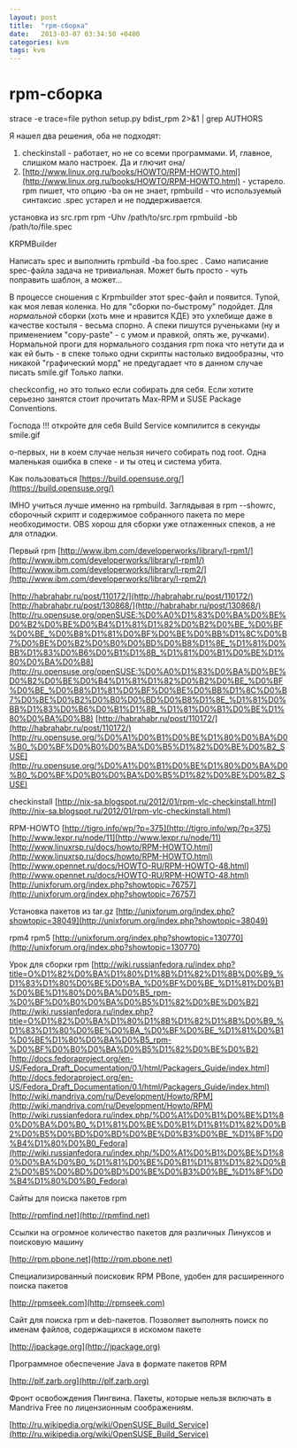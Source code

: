 ```yaml
---
layout: post
title:  "rpm-сборка"
date:   2013-03-07 03:34:50 +0400
categories: kvm
tags: kvm
---
```


# rpm-сборка
strace -e trace=file python setup.py bdist_rpm 2>&1 | grep AUTHORS

Я нашел два решения, оба не подходят:
1. checkinstall - работает, но не со всеми программами. И, главное, слишком мало настроек. Да и глючит она/
2. [http://www.linux.org.ru/books/HOWTO/RPM-HOWTO.html](http://www.linux.org.ru/books/HOWTO/RPM-HOWTO.html) - устарело. rpm пишет, что опцию -ba он не знает, 
rpmbuild - что используемый синтаксис .spec устарел и не поддерживается.



установка из src.rpm
rpm -Uhv /path/to/src.rpm
rpmbuild -bb /path/to/file.spec 


KRPMBuilder



Написать spec и выполнить rpmbuild -ba foo.spec .
Само написание spec-файла задача не тривиальная. Может быть просто - чуть поправить шаблон, а может...



В процессе сношения с Krpmbuilder этот spec-файл и появится. Тупой, как моя левая коленка. Но для "сборки по-быстрому" подойдет. Для _нормальной_ сборки (хоть мне и нравится КДЕ) это ухлебище даже в качестве костыля - весьма спорно. А спеки пишутся рученьками (ну и применением "copy-paste" - с умом и правкой, опять же, ручками).
Нормальной проги для нормального создания rpm пока что нетути да и как ей быть - в спеке только одни скрипты настолько видообразны, что никакой "графический морд" не предугадает что в данном случае писать smile.gif Только лапки. 


checkconfig, но это только если собирать для себя.
Если хотите серьезно занятся стоит прочитать Max-RPM и SUSE Package Conventions.


Господа !!!
откройте для себя Build Service
компилится в секунды smile.gif




о-первых, ни в коем случае нельзя ничего собирать под root. Одна маленькая ошибка в спеке - и ты отец и система убита.



Как пользоваться [https://build.opensuse.org/](https://build.opensuse.org/)

IMHO учиться лучше именно на rpmbuild. Заглядывая в rpm --showrc, сборочный скрипт и содержимое собранного пакета по мере необходимости. OBS хорош для сборки уже отлаженных спеков, а не для отладки.









Первый rpm
[http://www.ibm.com/developerworks/library/l-rpm1/](http://www.ibm.com/developerworks/library/l-rpm1/)
[http://www.ibm.com/developerworks/library/l-rpm2/](http://www.ibm.com/developerworks/library/l-rpm2/)

[http://habrahabr.ru/post/110172/](http://habrahabr.ru/post/110172/)
[http://habrahabr.ru/post/130868/](http://habrahabr.ru/post/130868/)
[http://ru.opensuse.org/openSUSE:%D0%A0%D1%83%D0%BA%D0%BE%D0%B2%D0%BE%D0%B4%D1%81%D1%82%D0%B2%D0%BE_%D0%BF%D0%BE_%D0%B8%D1%81%D0%BF%D0%BE%D0%BB%D1%8C%D0%B7%D0%BE%D0%B2%D0%B0%D0%BD%D0%B8%D1%8E_%D1%81%D0%BB%D1%83%D0%B6%D0%B1%D1%8B_%D1%81%D0%B1%D0%BE%D1%80%D0%BA%D0%B8](http://ru.opensuse.org/openSUSE:%D0%A0%D1%83%D0%BA%D0%BE%D0%B2%D0%BE%D0%B4%D1%81%D1%82%D0%B2%D0%BE_%D0%BF%D0%BE_%D0%B8%D1%81%D0%BF%D0%BE%D0%BB%D1%8C%D0%B7%D0%BE%D0%B2%D0%B0%D0%BD%D0%B8%D1%8E_%D1%81%D0%BB%D1%83%D0%B6%D0%B1%D1%8B_%D1%81%D0%B1%D0%BE%D1%80%D0%BA%D0%B8)
[http://habrahabr.ru/post/110172/](http://habrahabr.ru/post/110172/)
[http://ru.opensuse.org/%D0%A1%D0%B1%D0%BE%D1%80%D0%BA%D0%B0_%D0%BF%D0%B0%D0%BA%D0%B5%D1%82%D0%BE%D0%B2_SUSE](http://ru.opensuse.org/%D0%A1%D0%B1%D0%BE%D1%80%D0%BA%D0%B0_%D0%BF%D0%B0%D0%BA%D0%B5%D1%82%D0%BE%D0%B2_SUSE)

checkinstall
[http://nix-sa.blogspot.ru/2012/01/rpm-vlc-checkinstall.html](http://nix-sa.blogspot.ru/2012/01/rpm-vlc-checkinstall.html)


RPM-HOWTO
[http://tigro.info/wp/?p=375](http://tigro.info/wp/?p=375)
[http://www.lexpr.ru/node/11](http://www.lexpr.ru/node/11)
[http://www.linuxrsp.ru/docs/howto/RPM-HOWTO.html](http://www.linuxrsp.ru/docs/howto/RPM-HOWTO.html)
[http://www.opennet.ru/docs/HOWTO-RU/RPM-HOWTO-48.html](http://www.opennet.ru/docs/HOWTO-RU/RPM-HOWTO-48.html)
[http://unixforum.org/index.php?showtopic=76757](http://unixforum.org/index.php?showtopic=76757)


Установка пакетов из tar.gz
[http://unixforum.org/index.php?showtopic=38049](http://unixforum.org/index.php?showtopic=38049)

rpm4 rpm5
[http://unixforum.org/index.php?showtopic=130770](http://unixforum.org/index.php?showtopic=130770)

Урок для сборки rpm
[http://wiki.russianfedora.ru/index.php?title=O%D1%82%D0%BA%D1%80%D1%8B%D1%82%D1%8B%D0%B9_%D1%83%D1%80%D0%BE%D0%BA_%D0%BF%D0%BE_%D1%81%D0%B1%D0%BE%D1%80%D0%BA%D0%B5_rpm-%D0%BF%D0%B0%D0%BA%D0%B5%D1%82%D0%BE%D0%B2](http://wiki.russianfedora.ru/index.php?title=O%D1%82%D0%BA%D1%80%D1%8B%D1%82%D1%8B%D0%B9_%D1%83%D1%80%D0%BE%D0%BA_%D0%BF%D0%BE_%D1%81%D0%B1%D0%BE%D1%80%D0%BA%D0%B5_rpm-%D0%BF%D0%B0%D0%BA%D0%B5%D1%82%D0%BE%D0%B2)
[http://docs.fedoraproject.org/en-US/Fedora_Draft_Documentation/0.1/html/Packagers_Guide/index.html](http://docs.fedoraproject.org/en-US/Fedora_Draft_Documentation/0.1/html/Packagers_Guide/index.html)
[http://wiki.mandriva.com/ru/Development/Howto/RPM](http://wiki.mandriva.com/ru/Development/Howto/RPM)
[http://wiki.russianfedora.ru/index.php/%D0%A1%D0%B1%D0%BE%D1%80%D0%BA%D0%B0_%D1%81%D0%BE%D0%B1%D1%81%D1%82%D0%B2%D0%B5%D0%BD%D0%BD%D0%BE%D0%B3%D0%BE_%D1%8F%D0%B4%D1%80%D0%B0_Fedora](http://wiki.russianfedora.ru/index.php/%D0%A1%D0%B1%D0%BE%D1%80%D0%BA%D0%B0_%D1%81%D0%BE%D0%B1%D1%81%D1%82%D0%B2%D0%B5%D0%BD%D0%BD%D0%BE%D0%B3%D0%BE_%D1%8F%D0%B4%D1%80%D0%B0_Fedora)




Сайты для поиска пакетов rpm

 [http://rpmfind.net](http://rpmfind.net)
	

Ссылки на огромное количество пакетов для различных Линуксов и поисковую машину

[http://rpm.pbone.net](http://rpm.pbone.net)
	

Специализированный поисковик RPM PBone, удобен для расширенного поиска пакетов

[http://rpmseek.com](http://rpmseek.com)
	

Сайт для поиска rpm и deb-пакетов. Позволяет выполнять поиск по именам файлов, содержащихся в искомом пакете

[http://jpackage.org](http://jpackage.org)
	

Программное обеспечение Java в формате пакетов RPM

[http://plf.zarb.org](http://plf.zarb.org)
	

Фронт освобождения Пингвина. Пакеты, которые нельзя включать в Mandriva Free по лицензионным соображениям. 






[http://ru.wikipedia.org/wiki/OpenSUSE_Build_Service](http://ru.wikipedia.org/wiki/OpenSUSE_Build_Service)